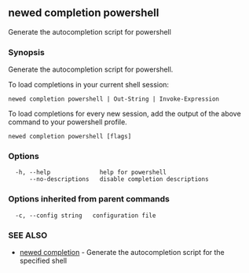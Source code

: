 ## newed completion powershell

Generate the autocompletion script for powershell

### Synopsis

Generate the autocompletion script for powershell.

To load completions in your current shell session:

	newed completion powershell | Out-String | Invoke-Expression

To load completions for every new session, add the output of the above command
to your powershell profile.


```
newed completion powershell [flags]
```

### Options

```
  -h, --help              help for powershell
      --no-descriptions   disable completion descriptions
```

### Options inherited from parent commands

```
  -c, --config string   configuration file
```

### SEE ALSO

* [newed completion](newed_completion.md)	 - Generate the autocompletion script for the specified shell

